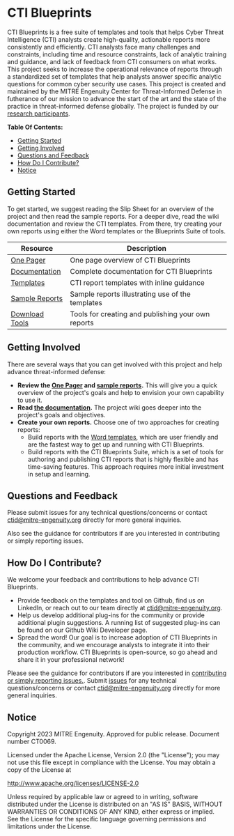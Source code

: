# CTI Blueprints

CTI Blueprints is a free suite of templates and tools that helps Cyber Threat
Intelligence (CTI) analysts create high-quality, actionable reports more consistently
and efficiently. CTI analysts face many challenges and constraints, including time and
resource constraints, lack of analytic training and guidance, and lack of feedback from
CTI consumers on what works. This project seeks to increase the operational relevance of
reports through a standardized set of templates that help analysts answer specific
analytic questions for common cyber security use cases. This project is created and
maintained by the MITRE Engenuity Center for Threat-Informed Defense in futherance of
our mission to advance the start of the art and the state of the practice in
threat-informed defense globally. The project is funded by our [research participants](https://mitre-engenuity.org/blog/2023/06/12/cti-blueprints/#research-participants).

**Table Of Contents:**

- [Getting Started](#getting-started)
- [Getting Involved](#getting-involved)
- [Questions and Feedback](#questions-and-feedback)
- [How Do I Contribute?](#how-do-i-contribute)
- [Notice](#notice)

## Getting Started

To get started, we suggest reading the Slip Sheet for an overview of the project and
then read the sample reports. For a deeper dive, read the wiki documentation and review
the CTI templates. From there, try creating your own reports using either the Word
templates or the Blueprints Suite of tools.

| Resource                                                                                                                 | Description                                        |
| ------------------------------------------------------------------------------------------------------------------------ | -------------------------------------------------- |
| [One Pager](https://github.com/center-for-threat-informed-defense/cti-blueprints/blob/main/CTI_Blueprints_One_Pager.pdf) | One page overview of CTI Blueprints                |
| [Documentation](https://github.com/center-for-threat-informed-defense/cti-blueprints/wiki)                               | Complete documentation for CTI Blueprints          |
| [Templates](./templates)                                                                                                 | CTI report templates with inline guidance          |
| [Sample Reports](./samples)                                                                                              | Sample reports illustrating use of the templates   |
| [Download Tools](https://github.com/center-for-threat-informed-defense/cti-blueprints/releases)                          | Tools for creating and publishing your own reports |

## Getting Involved

There are several ways that you can get involved with this project and help advance
threat-informed defense:

- **Review the [One Pager](https://github.com/center-for-threat-informed-defense/cti-blueprints/blob/main/CTI_Blueprints_One_Pager.pdf) and [sample reports](./samples).** This will give you
  a quick overview of the project's goals and help to envision your own capability to
  use it.
- **Read [the
  documentation](https://github.com/center-for-threat-informed-defense/cti-blueprints/wiki).**
  The project wiki goes deeper into the project's goals and objectives.
- **Create your own reports.** Choose one of two approaches for creating reports:
  - Build reports with the [Word templates](./templates), which are user friendly and
    are the fastest way to get up and running with CTI Blueprints.
  - Build reports with the CTI Blueprints Suite, which is a set of tools for authoring
    and publishing CTI reports that is highly flexible and has time-saving features.
    This approach requires more initial investment in setup and learning.

## Questions and Feedback

Please submit issues for any technical questions/concerns or contact
ctid@mitre-engenuity.org directly for more general inquiries.

Also see the guidance for contributors if are you interested in contributing or simply
reporting issues.

## How Do I Contribute?

We welcome your feedback and contributions to help advance CTI Blueprints.

- Provide feedback on the templates and tool on Github, find us on LinkedIn, or reach
  out to our team directly at ctid@mitre-engenuity.org.
- Help us develop additional plug-ins for the community or provide additional plugin
  suggestions. A running list of suggested plug-ins can be found on our Github Wiki
  Developer page.
- Spread the word! Our goal is to increase adoption of CTI Blueprints in the community,
  and we encourage analysts to integrate it into their production workflow. CTI
  Blueprints is open-source, so go ahead and share it in your professional network!

Please see the guidance for contributors if are you interested in [contributing or
simply reporting issues.](/CONTRIBUTING.md). Submit
[issues](https://github.com/center-for-threat-informed-defense/cti_blueprints/issues)
for any technical questions/concerns or contact ctid@mitre-engenuity.org directly for
more general inquiries.

## Notice

Copyright 2023 MITRE Engenuity. Approved for public release. Document number CT0069.


Licensed under the Apache License, Version 2.0 (the "License"); you may not use this
file except in compliance with the License. You may obtain a copy of the License at

http://www.apache.org/licenses/LICENSE-2.0

Unless required by applicable law or agreed to in writing, software distributed under
the License is distributed on an "AS IS" BASIS, WITHOUT WARRANTIES OR CONDITIONS OF ANY
KIND, either express or implied. See the License for the specific language governing
permissions and limitations under the License.
